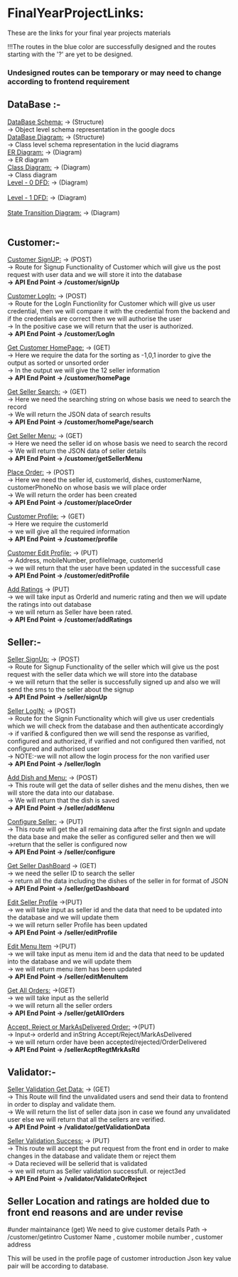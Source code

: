 # FinalYearProjectLinks:
These are the links for your final year projects materials<br>

!!!The routes in the blue color are successfully designed and the routes starting with the '?' are yet to be designed.<br>

### Undesigned routes can be temporary or may need to change according to frontend requirement

## DataBase :-<br>
[DataBase Schema:](https://docs.google.com/document/d/1EB5t6nidZ-uaLrclqBgNuNUXR_0b8_8Xe3f0YOEcS1Y/edit) ->  (Structure) <br>
-> Object level schema representation in the google docs
<br>
[DataBase Diagram:](https://lucid.app/lucidchart/72ac2250-c189-44d0-b6d0-b0845389ec7b/edit?page=0_0&invitationId=inv_7960811c-fe12-4e4d-8cad-2b95ce58fb20#) -> (Structure) <br>
-> Class level schema representation in the lucid diagrams
<br>
[ER Diagram:](https://lucid.app/lucidchart/87ea4880-6d98-4f4e-ac0b-67abf15b35be/edit?invitationId=inv_cb15901c-ef36-41a4-bc81-b05194882223&page=0_0#) -> (Diagram) <br>
-> ER diagram
<br>
[Class Diagram:](https://lucid.app/lucidchart/72ac2250-c189-44d0-b6d0-b0845389ec7b/edit?invitationId=inv_7960811c-fe12-4e4d-8cad-2b95ce58fb20&page=0_0#) -> (Diagram) <br>
-> Class diagram
<br>
[Level - 0 DFD:](https://app.diagrams.net/#G1NDX7dXqWNMoOR97M5t0v1sDoVb9-c0Kn) -> (Diagram) <br>
<br>
[Level - 1 DFD:](https://app.diagrams.net/#G1RSEeipc566VYY8Nh4bhXfrjQxLuzI2fy) -> (Diagram) <br>
<br>
[State Transition Diagram:](https://app.diagrams.net/#G1e5g6lzXRWiPTK430PCyw-M4uNHJZx_-Q) -> (Diagram) <br>
<br>





## Customer:-<br>
[Customer SignUP:](https://app.diagrams.net/#G16Hx_NXQksMLIQfrxOyMCmaRZofIKp3Jm) -> (POST) <br>
-> Route for Signup Functionality of Customer which will give us the post request with user data and we will store it into the database<br>
**-> API End Point -> /customer/signUp**
<br>

[Customer LogIn:](https://app.diagrams.net/#G1uO4AbjRaOSnWanhBWAVsVe3qnsPr-Xav)  -> (POST) <br>
-> Route for the LogIn Functionlity for Customer which will give us user credential, then we will compare it with the credential from the backend and if the credentials are correct then we will authorise the user <br>
-> In the positive case we will return that the user is authorized.<br>
**-> API End Point -> /customer/LogIn**

[Get Customer HomePage:](https://app.diagrams.net/#G1VM7lJ4FtcmwyZAMHgn61wG1jP4cyNaJO)  -> (GET) <br>
-> Here we require the data for the sorting as -1,0,1 inorder to give the output as sorted or unsorted order <br>
-> In the output we will give the 12 seller information <br>
**-> API End Point -> /customer/homePage**

[Get Seller Search:](https://app.diagrams.net/#G1KwfM2uP3eQwsqWpm1r32dHDyfoSm-F8h)  -> (GET) <br>
-> Here we need the searching string on whose basis we need to search the record <br>
-> We will return the JSON data of search results <br>
**-> API End Point -> /customer/homePage/search**

[Get Seller Menu:](https://app.diagrams.net/#G1M2oTpkQy7KUcyaxPRnL3p6X6saGIDxTI)  -> (GET) <br>
-> Here we need the seller id on whose basis we need to search the record <br>
-> We will return the JSON data of seller details <br>
**-> API End Point -> /customer/getSellerMenu**

[Place Order:](https://app.diagrams.net/#G1LOpY2aK-Lri2w9fwr9ngaaGi5oxsZAEZ)  -> (POST) <br>
-> Here we need the seller id, customerId, dishes, customerName, customerPhoneNo on whose basis we will place order <br>
-> We will return the order has been created <br>
**-> API End Point -> /customer/placeOrder**

[Customer Profile:](https://app.diagrams.net/#G164jnkc-CKKHLaL4FJYK9WmDedqk1oiJ0)  -> (GET) <br>
-> Here we require the customerId <br>
-> we will give all the required information <br>
**-> API End Point -> /customer/profile**

[Customer Edit Profile:](https://app.diagrams.net/#G164jnkc-CKKHLaL4FJYK9WmDedqk1oiJ0)  -> (PUT) <br>
-> Address, mobileNumber, profileImage, customerId <br>
-> we will return that the user have been updated in the successfull case <br>
**-> API End Point -> /customer/editProfile**

[Add Ratings](https://app.diagrams.net/#G125DU3rNL3LAr-6T0fnKXhydoomckGzIP) -> (PUT) <br>
-> we will take input as OrderId and numeric rating  and then we will update the ratings into out database <br>
-> we will return as Seller have been rated. <br>
**-> API End Point -> /customer/addRatings**

## Seller:-<br>
[Seller SignUp:](https://lucid.app/lucidchart/dc4d3917-ff7e-4191-b0c8-a60818b3a3b7/edit?page=0_0&invitationId=inv_bb7e7ee5-b86c-4cb0-abf2-3b870edb4c54#) -> (POST) <br>
-> Route for Signup Functionality of the seller which will give us the post request with the seller data which we will store into the database <br>
-> we will return that the seller is successfully signed up and also we will send the sms to the seller about the signup<br>
**-> API End Point -> /seller/signUp**

[Seller LogIN:](https://drive.google.com/drive/folders/1pUrMsSIea-3mEjH8qyW1iYwtg160j59h) -> (POST) <br>
-> Route for the Signin Functionality which will give us user credentials which we will check from the database and then authenticate accordingly <br> 
-> if varified & configured then we will send the response as varified, configured and authorized, if varified and not configured  then  varified, not configured and authorised user <br>
-> NOTE:-we will not allow the login process for the non varified user <br>
**-> API End Point -> /seller/logIn**

[Add Dish and Menu:](https://drive.google.com/file/d/124TQpTMjhQ9PyRSrYTBG_ETFp3B-wYUt/view?usp=sharing)  -> (POST) <br>
-> This route will get the data of seller dishes and the menu dishes, then we will store the data into our database. <br>
-> We will return that the dish is saved <br>
**-> API End Point -> /seller/addMenu**

[Configure Seller:](https://drive.google.com/file/d/1ajyZX9QoTnMRvVsN5lskA7WRN-rrFzRQ/view?usp=sharing) -> (PUT) <br>
-> This route will get the all remaining data after the first signIn and update the data base and make the seller as configured seller and then we will <br>
->return that the seller is configured now <br>
**-> API End Point -> /seller/configure**

[Get Seller DashBoard](https://app.diagrams.net/#G1zine2Vv6YgxCAJPhHCasD9vVz4T84EHn) -> (GET) <br>
-> we need the seller ID to search the seller<br>
-> return all the data including the dishes of the seller in for format of JSON <br>
**-> API End Point -> /seller/getDashboard**

[Edit Seller Profile](https://drive.google.com/file/d/1K6QFzhBf1wnqbc0COu4daJw00fei_GII/view?usp=sharing)  ->(PUT) <br>
-> we will take input as seller id and the data that need to be updated into the database and we will update them <br> 
-> we will return seller Profile has been updated <br>
**-> API End Point -> /seller/editProfile**

[Edit Menu Item](https://app.diagrams.net/#G1T5LzESMF_bkZaQRNG_xNLA7IIG5u-XVj)  ->(PUT) <br>
-> we will take input as menu item id and the data that need to be updated into the database and we will update them <br> 
-> we will return menu item has been updated <br>
**-> API End Point -> /seller/editMenuItem**

[Get All Orders:](https://app.diagrams.net/#G1XOl-rGLszVb-qjl5P5ly1XZPJZdGBImd)  ->(GET) <br>
-> we will take input as the sellerId <br> 
-> we will return all the seller orders<br>
**-> API End Point -> /seller/getAllOrders**

[Accept, Reject or MarkAsDelivered Order:](https://app.diagrams.net/#G1iXXn2JCuZQSlI4wzsmFs7lKnriAwetkr)  ->(PUT) <br>
-> Input-> orderId and inString Accept/Reject/MarkAsDelivered<br> 
-> we will return order have been accepted/rejected/OrderDelivered<br>
**-> API End Point -> /sellerAcptRegtMrkAsRd**

## Validator:-<br>
[Seller Validation Get Data:](https://app.diagrams.net/#G1So0gtjBx--CzbdorYsl8G9ovd6-nNsqQ) -> (GET)<br>
-> This Route will find the unvalidated users and send their data to frontend in order to display and validate them.<br>
-> We will return the list of seller data json in case we found any unvalidated user else we will return that all the sellers are verified.<br>
**-> API End Point -> /validator/getValidationData**

[Seller Validation Success:](https://drive.google.com/file/d/1gUJJN-A7PYzwqbm64xqIclmACnKkQuS9/view?usp=sharing) -> (PUT) <br>
-> This route will accept the put request from the front end in order to make changes in the database and validate them or reject them <br>
-> Data recieved will be sellerid that is validated  <br>
-> we will return as Seller validation successfull. or reject3ed <br>
**-> API End Point -> /validator/ValidateOrReject**






## Seller Location and ratings are holded due to front end reasons and are under revise

#under maintainance
(get)
We need to give customer details 
Path -> /customer/getintro
 Customer Name , customer mobile number , customer address

This will be used in the profile page of customer introduction
Json key value pair will be according to database.








